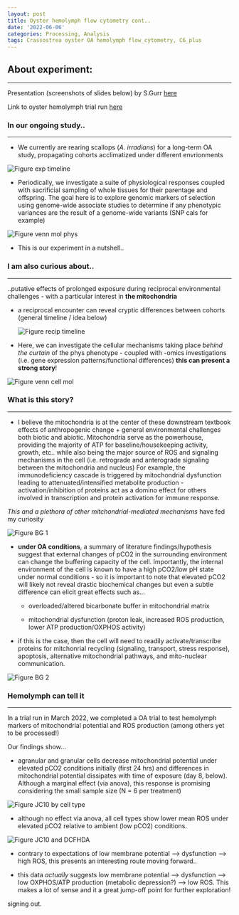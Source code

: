 ```yaml
---
layout: post
title: Oyster hemolymph flow cytometry cont..
date: '2022-06-06'
categories: Processing, Analysis
tags: Crassostrea oyster OA hemolymph flow_cytometry, C6_plus
---
```



## <a name="About experiment"></a> **About experiment**:
---------
Presentation (screenshots of slides below) by S.Gurr [here](https://drive.google.com/drive/folders/1md80eUd5zifJS1w9ZBPENu_iqghCkbac)

Link to oyster hemolymph trial run [here](https://github.com/SamGurr/blob/master/_posts/2022-03-24-Oyster-hemolymph-flow-cytometry.md)


### In our ongoing study..

-----

- We currently are rearing scallops (*A. irradians*) for a long-term OA study, propagating cohorts acclimatized under different envrionments


![Figure exp timeline](https://samgurr.github.io/images/MitochondriaPres_exp_timeline.PNG)

- Periodically, we investigate a suite of physiological responses coupled with sacrificial sampling of whole tissues for their parentage and offspring. The goal here is to explore genomic markers of selection using genome-wide associate studies to determine if any phenotypic variances are the result of a genome-wide variants (SNP cals for example)


![Figure venn mol phys](https://samgurr.github.io/images/MitochondriaPres_venn_mol_phys.PNG)


- This is our experiment in a nutshell..



### I am also curious about..
-----

..putative effects of prolonged exposure during reciprocal environmental challenges - with a particular interest in **the mitochondria**

- a reciprocal encounter can reveal cryptic differences between cohorts (general timeline / idea below)

	![Figure recip timeline](https://samgurr.github.io/images/MitochondriaPres_exp_timeline_recip.PNG "exp_time_recip")

- Here, we can investigate the cellular mechanisms taking place *behind the curtain* of the phys phenotype - coupled with -omics investigations (i.e. gene expression patterns/functional differences) **this can present a strong story**!

![Figure venn cell mol](https://samgurr.github.io/images/MitochondriaPres_venn_cell_mol.PNG "cell mol")


### What is this story?
-----


- I believe the mitochondria is at the center of these downstream textbook effects of anthropogenic change + general environmental challenges both biotic and abiotic.
Mitochondria serve as the powerhouse, providing the majority of ATP for baseline/housekeeping activity, growth, etc.. while also being the major source of ROS and signaling mechanisms in the cell (i.e. retrograde and anterograde signaling between the mitochondria and nucleus)
For example, the immunodeficiency cascade is triggered by mitochondrial dysfunction leading to attenuated/intensified metabolite production - activation/inhibition of proteins act as a domino effect for others involved in transcription and protein activation for immune response.

*This and a plethora of other mitchondrial-mediated mechanisms* have fed my curiosity

![Figure BG 1](https://samgurr.github.io/images/MitochondriaPres_background_1.PNG "background")


- **under OA conditions**, a summary of literature findings/hypothesis suggest that external changes of pCO2 in the surrounding environment can change the buffering capacity of the cell. Importantly, the internal environment of the cell is known to have a high pCO2/low pH state under normal conditions -
so it is important to note that elevated pCO2 will likely not reveal drastic biochemical changes but even a subtle difference can elicit great effects such as...

	* overloaded/altered bicarbonate buffer in mitochondrial matrix

	* mitochondrial dysfunction (proton leak, increased ROS production, lower ATP production/OXPHOS activity)

- if this is the case, then the cell will need to readily activate/transcribe proteins for mitchonrial recycling (signaling, transport, stress response), apoptosis, alternative mitochondrial pathways, and mito-nuclear communication.

![Figure BG 2](https://samgurr.github.io/images/MitochondriaPres_background_2.PNG "background")


### Hemolymph can tell it
-----

In a trial run in March 2022, we completed a OA trial to test hemolymph markers of mitochondrial potential and ROS production (among others yet to be processed!)

Our findings show...

* agranular and granular cells decrease mitochondrial potential under elevated pCO2 conditions initially (first 24 hrs) and differences in mitochondrial potential dissipates with time of exposure (day 8, below). Although a marginal effect (via anova), this response  is promising considering the small sample size (N = 6 per treatment)

![Figure JC10 by cell type](https://samgurr.github.io/images/Flow_cy_Mit_Pot_celltype.png "Flow_cy_Mit_Pot_celltype")


* although no effect via anova, all cell types show lower mean ROS under elevated pCO2 relative to ambient (low pCO2) conditions.


![Figure JC10 and DCFHDA](https://samgurr.github.io/images/Flow_cy_Day8_Mit_ROS.PNG "fig mitochondrial pot and ROS")

-  contrary to expectations of low membrane potential --> dysfunction --> high ROS, this presents an interesting route moving forward..

- this data *actually* suggests low membrane potential --> dysfunction --> low OXPHOS/ATP production (metabolic depression?) --> low ROS. This makes a lot of sense and it a great jump-off point for further exploration!

signing out.
